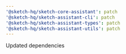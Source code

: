 ```yaml
---
'@sketch-hq/sketch-core-assistant': patch
'@sketch-hq/sketch-assistant-cli': patch
'@sketch-hq/sketch-assistant-types': patch
'@sketch-hq/sketch-assistant-utils': patch
---
```


Updated dependencies

